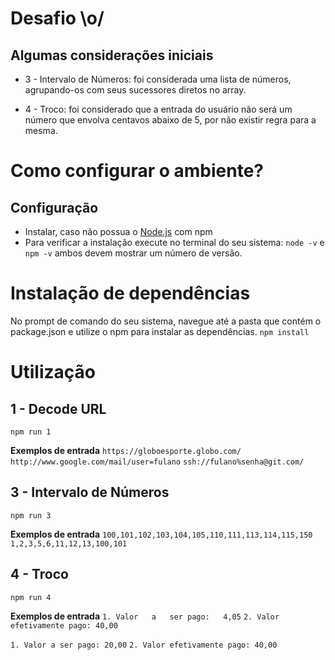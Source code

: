 # Desafio \o/

## Algumas considerações iniciais
* 3 - Intervalo de Números: 
foi considerada uma lista de números, agrupando-os com seus sucessores diretos no array.

* 4 - Troco: 
foi considerado que a entrada do usuário não será um número que envolva centavos abaixo de 5, por não existir regra para a mesma.

# Como configurar o ambiente?

## Configuração

* Instalar, caso não possua o [Node.js](https://nodejs.org/en/) com npm
* Para verificar a instalação execute no terminal do seu sistema: 
`node -v`
e
`npm -v`
ambos devem mostrar um número de versão.

# Instalação de dependências
No prompt de comando do seu sistema, navegue até a pasta que contém o package.json e utilize o npm para instalar as dependências.
`npm install`

# Utilização
## 1 - Decode URL
`npm run 1`

**Exemplos de entrada**
`https://globoesporte.globo.com/`
`http://www.google.com/mail/user=fulano`
`ssh://fulano%senha@git.com/`

## 3 - Intervalo de Números
`npm run 3`

**Exemplos de entrada**
`100,101,102,103,104,105,110,111,113,114,115,150`
`1,2,3,5,6,11,12,13,100,101`

## 4 - Troco
`npm run 4`

**Exemplos de entrada**
`1. Valor	a	ser	pago:	4,05`
`2. Valor efetivamente pago: 40,00`

`1. Valor a ser pago: 20,00`
`2. Valor efetivamente pago: 40,00`